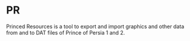 # PR
Princed Resources is a tool to export and import graphics and other data from and to DAT files of Prince of Persia 1 and 2.
